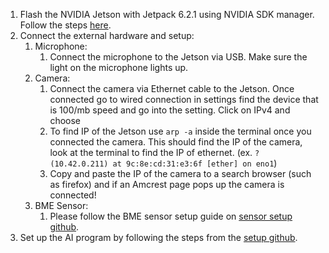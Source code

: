 1. Flash the NVIDIA Jetson with Jetpack 6.2.1 using NVIDIA SDK manager. Follow the steps [here](https://developer.nvidia.com/embedded/learn/jetson-agx-orin-devkit-user-guide/two_ways_to_set_up_software.html).
2. Connect the external hardware and setup:
   1. Microphone:
         1. Connect the microphone to the Jetson via USB. Make sure the light on the microphone lights up.
   2. Camera:
        1.  Connect the camera via Ethernet cable to the Jetson. Once connected go to wired connection in settings find the device that is 100/mb speed and go into the setting. Click on IPv4 and choose
        2.  To find IP of the Jetson use `arp -a` inside the terminal once you connected the camera. This should find the IP of the camera, look at the terminal to find the IP of ethernet. (ex. `? (10.42.0.211) at 9c:8e:cd:31:e3:6f [ether] on eno1`) 
        3.  Copy and paste the IP of the camera to a search browser (such as firefox) and if an Amcrest page pops up the camera is connected!
   3. BME Sensor:
        1.  Please follow the BME sensor setup guide on [sensor setup github](https://github.com/uic-evl/SageEdge/blob/main/EDU_SetUp/configuring_env_sensor.md).
3. Set up the AI program by following the steps from the [setup github](https://github.com/uic-evl/SageEdge/tree/main/AI_Programs/Movement_Tracking).
